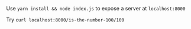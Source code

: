 Use `yarn install && node index.js` to expose a server at `localhost:8000`

Try `curl localhost:8000/is-the-number-100/100`
